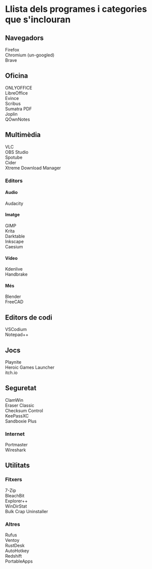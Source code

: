 # Llista dels programes i categories que s'inclouran

## Navegadors
Firefox  
Chromium (un-googled)  
Brave  

## Oficina
ONLYOFFICE  
LibreOffice  
Evince  
Scribus  
Sumatra PDF  
Joplin  
QOwnNotes  

## Multimèdia
VLC  
OBS Studio  
Spotube  
Cider  
Xtreme Download Manager  
### Editors
#### Audio
Audacity  
#### Imatge
GIMP  
Krita  
Darktable  
Inkscape  
Caesium  
#### Vídeo
Kdenlive  
Handbrake  
#### Més
Blender  
FreeCAD  

## Editors de codi
VSCodium  
Notepad++  

## Jocs
Playnite  
Heroic Games Launcher  
itch.io  

## Seguretat
ClamWin  
Eraser Classic  
Checksum Control  
KeePassXC  
Sandboxie Plus  
### Internet
Portmaster  
Wireshark  

## Utilitats
### Fitxers
7-Zip  
BleachBit  
Explorer++  
WinDirStat  
Bulk Crap Uninstaller  
### Altres
Rufus  
Ventoy  
RustDesk  
AutoHotkey  
Redshift  
PortableApps  